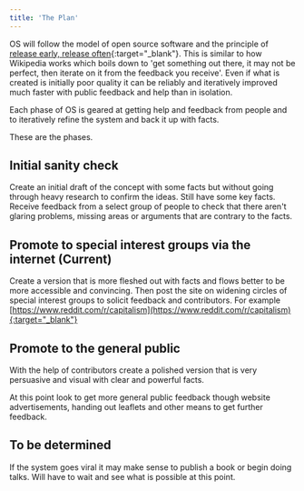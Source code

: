 ```yaml
---
title: 'The Plan'
---
```


OS will follow the model of open source software and the principle of [release early, release often](https://en.wikipedia.org/wiki/Release_early,_release_often){:target="_blank"}. This is similar to how Wikipedia works which boils down to 'get something out there, it may not be perfect, then iterate on it from the feedback you receive'. Even if what is created is initially poor quality it can be reliably and iteratively improved much faster with public feedback and help than in isolation.

Each phase of OS is geared at getting help and feedback from people and to iteratively refine the system and back it up with facts.

These are the phases.

## Initial sanity check

Create an initial draft of the concept with some facts but without going through heavy research to confirm the ideas. Still have some key facts. Receive feedback from a select group of people to check that there aren't glaring problems, missing areas or arguments that are contrary to the facts.

## Promote to special interest groups via the internet (Current)

Create a version that is more fleshed out with facts and flows better to be more accessible and convincing. Then post the site on widening circles of special interest groups to solicit feedback and contributors. For example [https://www.reddit.com/r/capitalism](https://www.reddit.com/r/capitalism){:target="_blank"}

## Promote to the general public

With the help of contributors create a polished version that is very persuasive and visual with clear and powerful facts.

At this point look to get more general public feedback though website advertisements, handing out leaflets and other means to get further feedback.

## To be determined

If the system goes viral it may make sense to publish a book or begin doing talks. Will have to wait and see what is possible at this point.
